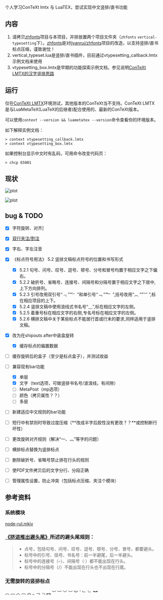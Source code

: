 <!-- 
* D:\venvs\texlive\2021\bin\win32\luatex
* D:\venvs\texlive\2021\bin\win32\lualatex
* D:\venvs\texlive\2021\bin\win32\context
 -->

个人学习ConTeXt lmtx 与 LuaTEX，尝试实现中文竖排/直书功能

## 内容

1. 请拷贝[zhfonts](https://github.com/Fusyong/zhfonts)项目与本项目，并排放置两个项目文件夹（`zhfonts` `vertical-typesetting`下）。[zhfonts](https://github.com/Fusyong/zhfonts)是对[liyanrui/zhfonts](https://github.com/liyanrui/zhfonts)项目的改造，以支持竖排/直书标点压缩，谨致谢忱！
1. vertical_typeset.lua是竖排/直书插件，目前通过vtypesetting_callback.lmtx示例文档来使用
1. vtypesetting_box.lmtx是早期的功能探索示例文档，参见说明[ConTeXt LMTX的汉字竖排思路](https://blog.xiiigame.com/2022-01-14-ConTeXt-LMTX的汉字竖排思路/)

## 运行

仅在[ConTeXt LMTX](https://wiki.contextgarden.net/Installation)环境测试，其他版本的ConTeXt当不支持。ConTeXt LMTX是与LuaMetaTeX(LuaTeX的后继者)配合使用的、最新的ConTeXt版本。

可以使用`context --version && luametatex --version`命令查看你的环境版本。

如下解释实例文档：

```shell
> context vtypesetting_callback.lmtx
> context vtypesetting_box.lmtx
```

如果控制台显示中文时有乱码，可用命令改变代码页：

```shell
> chcp 65001
```

## 现状

![plot](https://blog.xiiigame.com/img/2022-02-15-ConTeXt-LMTX中文竖排插件/vtypesetting_callback_1.jpg)

![plot](https://blog.xiiigame.com/img/2022-02-15-ConTeXt-LMTX中文竖排插件/vtypesetting_callback_2.jpg)

## bug & TODO 

* [x] 字符旋转、对齐]
* [x] [双行夹注/割注](https://github.com/Fusyong/jiazhu)
* [x] 字右、字左注音
* [x] 《标点符号用法》 5.2 竖排文稿标点符号的位置和书写形式
    * [x] 5.2.1 句号、问号、叹号、逗号、顿号、分号和冒号均置于相应文字之下偏右。
    * [x] 5.2.2 破折号、省略号、连接号、间隔号和分隔号置于相应文字之下居中,上下方向排列。
    * [x] 5.2.3 引号改用双引号“﹃ ”“﹄ ”和单引号“﹁ ”“﹂ ”,括号改用“︵ ”“︶ ”,标在相应项目的上下。
    * [x] 5.2.4 竖排文稿中使用浪线式书名号“﹏”,标在相应文字的左侧。
    * [x] 5.2.5 着重号标在相应文字的右侧,专名号标在相应文字的左侧。
    * [x] 5.2.6 横排文稿中关于某些标点不能居行首或行末的要求,同样适用于竖排文稿。
* [x] 改为在shipouts after中装盒旋转
    * [x] 缓存标点的偏置数据
* [ ] 缓存旋转后的盒子（至少是标点盒子），并测试收益
* [ ] 兼容现有bar功能
    * [x] 单层
    * [x] 文字（text选项，可做竖排书名号/波浪线，有间隙）
    * [ ] MetaPost（mp选项）
    * [ ] 颜色（拷贝属性？？）
    * [ ] 多层
* [ ] 新建适应中文规则的bar功能
* [ ] 短行中有禁则时导致过度压缩（**改成半字后胶性没有更改？？**或控制断行坏性）
* [ ] 更改旋转对齐规则（解决“一、灬”等字的问题）
* [ ] 横排标点替换为竖排标点
* [ ] 删除破折号、省略号禁止排在行头的规则
* [ ] 使PDF文件拷贝后的文字分行、分段正确
* [ ] 管理属性设置，防止冲突（包括标点压缩、夹注个模块）


## 参考资料

### 系统模块

[node-rul.mkiv](https://source.contextgarden.net/node-rul.mkiv)

### [《挤进推出避头尾》](https://www.thetype.com/2018/05/14501/)所述的避头尾规则：

> * 点号，包括句号、问号、叹号、逗号、顿号、分号、冒号，都要避头。
> * 标号中的引号、括号、书名号：前一半避尾，后一半避头。
> * 标号中的连接号（–）、间隔号（·）都不能出现在行头。
> * 标号中的分隔号（/）不能出现在行头也不出现在行尾。

### 无需旋转的竖排标点

︵ ︷ ︿ ︹ ︽ _ ﹁ ﹃ ︻ ︶ ︸ ﹀ ︺ ︾ ˉ ﹂ ﹄ ︼

